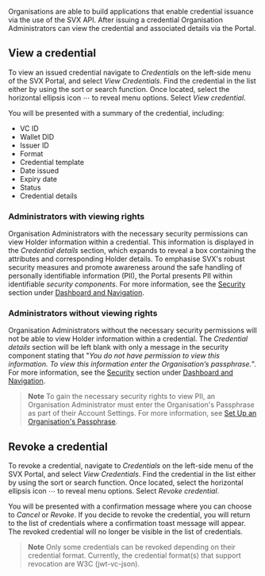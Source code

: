 Organisations are able to build applications that enable credential issuance via the use of the SVX API. After issuing a credential Organisation Administrators can view the credential and associated details via the Portal.

## View a credential

To view an issued credential navigate to _Credentials_ on the left-side menu of the SVX Portal, and select _View Credentials_. Find the credential in the list either by using the sort or search function. Once located, select the horizontal ellipsis icon ⋯ to reveal menu options. Select _View credential_.

You will be presented with a summary of the credential, including:
* VC ID
* Wallet DID
* Issuer ID
* Format
* Credential template
* Date issued
* Expiry date
* Status
* Credential details

### Administrators with viewing rights

Organisation Administrators with the necessary security permissions can view Holder information within a credential. This information is displayed in the *Credential details* section, which expands to reveal a box containing the attributes and corresponding Holder details. To emphasise SVX's robust security measures and promote awareness around the safe handling of personally identifiable information (PII), the Portal presents PII within identifiable *security components*. For more information, see the [Security](./dashboard-and-navigation.md#security) section under [Dashboard and Navigation](./dashboard-and-navigation.md).

### Administrators without viewing rights

Organisation Administrators without the necessary security permissions will not be able to view Holder information within a credential. The *Credential details* section will be left blank with only a message in the security component stating that "*You do not have permission to view this information. To view this information enter the Organisation’s passphrase.*". For more information, see the [Security](./dashboard-and-navigation.md#security) section under [Dashboard and Navigation](./dashboard-and-navigation.md).

> **Note**
> To gain the necessary security rights to view PII, an Organisation Administrator must enter the Organisation's Passphrase as part of their Account Settings. For more information, see [Set Up an Organisation's Passphrase](./onboarding-and-organisation-setup.md#setup-an-organisations-passphrase).

## Revoke a credential

To revoke a credential, navigate to _Credentials_ on the left-side menu of the SVX Portal, and select _View Credentials_. Find the credential in the list either by using the sort or search function. Once located, select the horizontal ellipsis icon ⋯ to reveal menu options. Select _Revoke credential_.

You will be presented with a confirmation message where you can choose to _Cancel_ or _Revoke_. If you decide to revoke the credential, you will return to the list of credentials where a confirmation toast message will appear. The revoked credential will no longer be visible in the list of credentials.

> **Note**
> Only some credentials can be revoked depending on their credential format. Currently, the credential format(s) that support revocation are W3C (jwt-vc-json).
